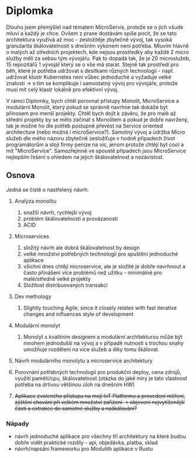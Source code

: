 # Diplomka

Dlouho jsem přemýšlel nad tématem MicroServis, protože se o jich všude mluví a každý je chce. Ovšem z praxe dostávám spíše pocit, že se tato architektura využívá až moc - zesložitěje zbytečně vývoj, tak vysoká granularita škálovatelnosti s dnešním výkonem není potřeba. Mluvím hlavně o malých až středních projektech, kde nejsou prostředky aby každé 2 micro služby měli za sebou tým vývojářu. Pak to dopadá tak, že je 20 microslužeb, 15 repozitářů 1 vývojář který se o vše má starat. Stejně tak prostředí pro běh, které je potřeba udržovat s desítkami různých technologií - např. udržovat klustr Kubernetes není vůbec jednoduché a vyžaduje velké znalosti -> s tím se komplikuje i samostatný vývoj pro vývojáře, protože musí mít celý klastr lokálně pro efektivní vývoj.

V rámci Diplomky, bych chtěl porovnat přístupy Monolit, MicroService a modulární Monolit, který pokud se správně navrhne tak dokáže být přínosem pro menší projekty. Chtěl bych dojít k závěru, že pro malé až střední projekty by se mělo začínat s Monolitem a pokud je dobře navržený, tak je možné ho dle potřeb postupně převést na Service oriented architecture (nebo možná i microService?). Samotný vývoj a údržba Micro služeb dle mého názoru zbytečně zesložiťuje v hodně případech život programátorům a stojí firmy peníze na víc, jenom protože chtějí být cool a mít "MicroService". Samozřejmně ve spoustě případech jsou MicroService nejlepším řešení s ohledem na jejich škálovatelnost a nezávislost.

## Osnova

Jedná se čistě o nastřelený návrh.

1. Analýza monolitu
    1. snažší návrh, rychlejší vývoj
    2. problém škálovatelnosti a provázanosti
    3. ACID
2. Microservices
    1. složitý návrh ale dobrá škálovatelnost by design
    2. velké množství potřebných technologií pro spuštění jednoduché aplikace
    3. všichni dnes chtějí microservice, ale je složité je dobře navrhnout a často přinášení více problémů než užitku - minimálně pro malé/středně velké projekty
    4. Složitost distribuovaných transakcí
3. Dev methology
    1. Slightly touching Agile, since it closely relates with fast iterative changes and influences style of development
4. Modulární monolyt
    1. Monolyt s kvalitním designem a modulární architekturou může být mnohem jednodušší na vývoj a v případě nutnosti s trochou snahy umožňuje rozdělení na více služeb a díky tomu škálovat.
5. Návrh modulárního monolytu a microservice architektury
6. Porovnání potřebných technologií pro produkční deploy, cena zdrojů, využití paměti/cpu, škálovatelnost (otázka do jaké míry je tato vlastnost potřeba na drtivou většinou úloh na dnešním HW)

7. ~~Aplikace zvoleného přístupu na mojí IoT Platformu a provedení měření, zjištění chování při velkém množství zařízení -> objevení nejvytíženější částí a extrakce do samotné služby a naškálování?~~

### Nápady

-   návrh jednoduché aplikace pro všechny tři architektury na které budou dobře vidět praktické rozdíly - api, objedávka, platba, sklad
-   návrh/napsání frameworku pro Modulith aplikace v Rustu
